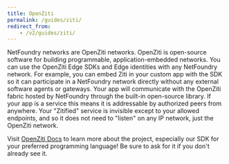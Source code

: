 ```yaml
---
title: OpenZiti
permalink: /guides/ziti/
redirect_from:
    - /v2/guides/ziti/
---
```


NetFoundry networks are OpenZiti networks. OpenZiti is open-source software for building programmable, application-embedded networks. You can use the OpenZiti Edge SDKs and Edge identities with any NetFoundry network. For example, you can embed Ziti in your custom app with the SDK so it can participate in a NetFoundry network directly without any external software agents or gateways. Your app will communicate with the OpenZiti fabric hosted by NetFoundry through the built-in open-source library. If your app is a service this means it is addressable by authorized peers from anywhere. Your "Zitified" service is invisible except to your allowed endpoints, and so it does not need to "listen" on any IP network, just the OpenZiti network.

Visit [OpenZiti Docs](https://openziti.github.io/) to learn more about the project, especially our SDK for your preferred programming language! Be sure to ask for it if you don't already see it.

